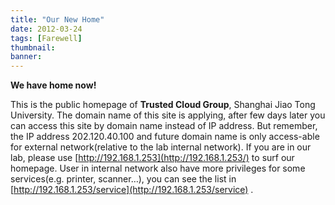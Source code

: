 ```yaml
---
title: "Our New Home"
date: 2012-03-24
tags: [Farewell]
thumbnail:
banner: 
---
```

**We have home now!**

This is the public homepage of **Trusted Cloud Group**, Shanghai Jiao Tong University.  The domain name of this site is applying, after few days later you can access this site by domain name instead of IP address. But remember, the IP address 202.120.40.100 and future domain name is only access-able for external network(relative to the lab internal network). If you are in our lab, please use [http://192.168.1.253](http://192.168.1.253/) to surf our homepage. User in internal network also have more privileges for some services(e.g. printer, scanner…), you can see the list in [http://192.168.1.253/service](http://192.168.1.253/service) .